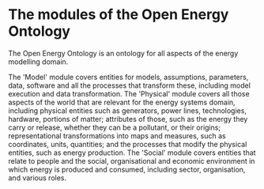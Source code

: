 # The modules of the Open Energy Ontology
The Open Energy Ontology is an ontology for all aspects of the energy modelling domain. 

The 'Model' module covers entities for models, assumptions, parameters, data, software and all the processes that transform these, including model execution and data transformation.
The 'Physical' module covers all those aspects of the world that are relevant for the energy systems domain, including physical entities such as generators, power lines, technologies, hardware, portions of matter; attributes of those, such as the energy they carry or release, whether they can be a pollutant, or their origins; representational transformations into maps and measures, such as coordinates, units, quantities; and the processes that modify the physical entities, such as energy production.
The 'Social' module covers entities that relate to people and the social, organisational and economic environment in which energy is produced and consumed, including sector, organisation, and various roles.
